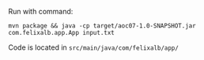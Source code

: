 Run with command:

```
mvn package && java -cp target/aoc07-1.0-SNAPSHOT.jar com.felixalb.app.App input.txt
```

Code is located in `src/main/java/com/felixalb/app/`
